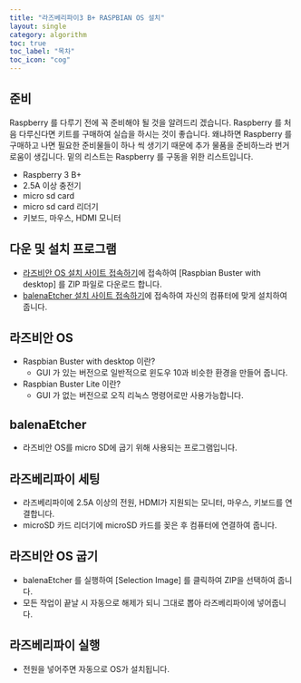 ```yaml
---
title: "라즈베리파이3 B+ RASPBIAN OS 설치"
layout: single
category: algorithm
toc: true
toc_label: "목차"
toc_icon: "cog"
---
```


## 준비

Raspberry 를 다루기 전에 꼭 준비해야 될 것을 알려드리 겠습니다. Raspberry 를 처음 다루신다면 키트를 구매하여 실습을 하시는 것이 좋습니다.
왜냐하면 Raspberry 를 구매하고 나면 필요한 준비물들이 하나 씩 생기기 때문에 추가 물품을 준비하느라 번거로움이 생깁니다. 밑의 리스트는 Raspberry 를 구동을 위한 리스트입니다.

* Raspberry 3 B+
* 2.5A 이상 충전기
* micro sd card
* micro sd card 리더기
* 키보드, 마우스, HDMI 모니터

## 다운 및 설치 프로그램
* [라즈비안 OS 설치 사이트 접속하기]에 접속하여 [Raspbian Buster with desktop] 를 ZIP 파일로 다운로드 합니다.
* [balenaEtcher 설치 사이트 접속하기]에 접속하여 자신의 컴퓨터에 맞게 설치하여 줍니다.

## 라즈비안 OS
* Raspbian Buster with desktop 이란? 
   * GUI 가 있는 버전으로 일반적으로 윈도우 10과 비슷한 환경을 만들어 줍니다.
* Raspbian Buster Lite 이란?
   * GUI 가 없는 버전으로 오직 리눅스 명령어로만 사용가능합니다.

## balenaEtcher
* 라즈비안 OS를 micro SD에 굽기 위해 사용되는 프로그램입니다.

[라즈비안 OS 설치 사이트 접속하기]: https://www.raspberrypi.org/downloads/raspbian/
[balenaEtcher 설치 사이트 접속하기]: https://www.balena.io/etcher/

## 라즈베리파이 세팅
* 라즈베리파이에 2.5A 이상의 전원, HDMI가 지원되는 모니터, 마우스, 키보드를 연결합니다.
* microSD 카드 리더기에 microSD 카드를 꽂은 후 컴퓨터에 연결하여 줍니다.

## 라즈비안 OS 굽기
* balenaEtcher 를 실행하여 [Selection Image] 를 클릭하여 ZIP을 선택하여 줍니다.
* 모든 작업이 끝날 시 자동으로 해제가 되니 그대로 뽑아 라즈베리파이에 넣어줍니다.

## 라즈베리파이 실행
* 전원을 넣어주면 자동으로 OS가 설치됩니다.
